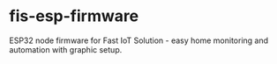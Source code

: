 # fis-esp-firmware
ESP32 node firmware for Fast IoT Solution - easy home monitoring and automation with graphic setup.
